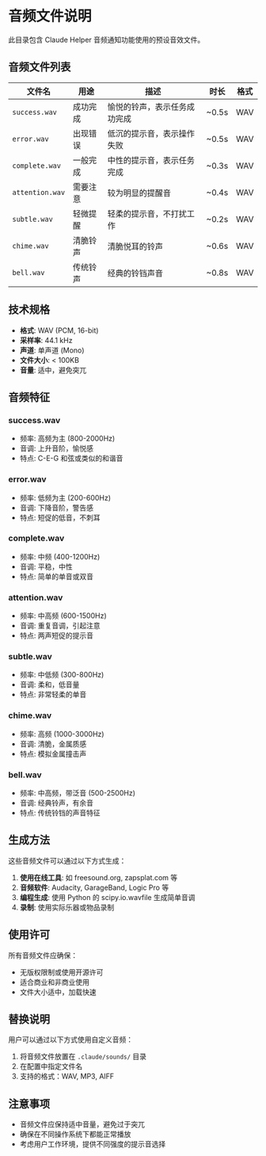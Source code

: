 # 音频文件说明

此目录包含 Claude Helper 音频通知功能使用的预设音效文件。

## 音频文件列表

| 文件名 | 用途 | 描述 | 时长 | 格式 |
|--------|------|------|------|------|
| `success.wav` | 成功完成 | 愉悦的铃声，表示任务成功完成 | ~0.5s | WAV |
| `error.wav` | 出现错误 | 低沉的提示音，表示操作失败 | ~0.5s | WAV |
| `complete.wav` | 一般完成 | 中性的提示音，表示任务完成 | ~0.3s | WAV |
| `attention.wav` | 需要注意 | 较为明显的提醒音 | ~0.4s | WAV |
| `subtle.wav` | 轻微提醒 | 轻柔的提示音，不打扰工作 | ~0.2s | WAV |
| `chime.wav` | 清脆铃声 | 清脆悦耳的铃声 | ~0.6s | WAV |
| `bell.wav` | 传统铃声 | 经典的铃铛声音 | ~0.8s | WAV |

## 技术规格

- **格式**: WAV (PCM, 16-bit)
- **采样率**: 44.1 kHz
- **声道**: 单声道 (Mono)
- **文件大小**: < 100KB
- **音量**: 适中，避免突兀

## 音频特征

### success.wav
- 频率: 高频为主 (800-2000Hz)
- 音调: 上升音阶，愉悦感
- 特点: C-E-G 和弦或类似的和谐音

### error.wav  
- 频率: 低频为主 (200-600Hz)
- 音调: 下降音阶，警告感
- 特点: 短促的低音，不刺耳

### complete.wav
- 频率: 中频 (400-1200Hz)  
- 音调: 平稳，中性
- 特点: 简单的单音或双音

### attention.wav
- 频率: 中高频 (600-1500Hz)
- 音调: 重复音调，引起注意
- 特点: 两声短促的提示音

### subtle.wav
- 频率: 中低频 (300-800Hz)
- 音调: 柔和，低音量
- 特点: 非常轻柔的单音

### chime.wav
- 频率: 高频 (1000-3000Hz)
- 音调: 清脆，金属质感  
- 特点: 模拟金属撞击声

### bell.wav
- 频率: 中高频，带泛音 (500-2500Hz)
- 音调: 经典铃声，有余音
- 特点: 传统铃铛的声音特征

## 生成方法

这些音频文件可以通过以下方式生成：

1. **使用在线工具**: 如 freesound.org, zapsplat.com 等
2. **音频软件**: Audacity, GarageBand, Logic Pro 等
3. **编程生成**: 使用 Python 的 scipy.io.wavfile 生成简单音调
4. **录制**: 使用实际乐器或物品录制

## 使用许可

所有音频文件应确保：
- 无版权限制或使用开源许可
- 适合商业和非商业使用
- 文件大小适中，加载快速

## 替换说明

用户可以通过以下方式使用自定义音频：
1. 将音频文件放置在 `.claude/sounds/` 目录
2. 在配置中指定文件名
3. 支持的格式：WAV, MP3, AIFF

## 注意事项

- 音频文件应保持适中音量，避免过于突兀
- 确保在不同操作系统下都能正常播放
- 考虑用户工作环境，提供不同强度的提示音选择